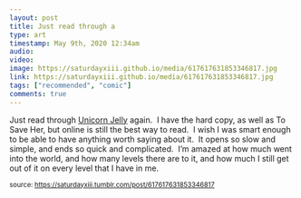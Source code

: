 ```yaml
---
layout: post
title: Just read through a 
type: art
timestamp: May 9th, 2020 12:34am
audio: 
video: 
image: https://saturdayxiii.github.io/media/617617631853346817.jpg
link: https://saturdayxiii.github.io/media/617617631853346817.jpg
tags: ["recommended", "comic"]
comments: true
---
```


Just read through <a href="https://www.unicornjelly.com" target="_blank">Unicorn Jelly</a> again.  I have the hard copy, as well as To Save Her, but online is still the best way to read.  I wish I was smart enough to be able to have anything worth saying about it.  It opens so slow and simple, and ends so quick and complicated.  I’m amazed at how much went into the world, and how many levels there are to it, and how much I still get out of it on every level that I have in me.<br/>
 
  
<small>source: https://saturdayxiii.tumblr.com/post/617617631853346817</small>